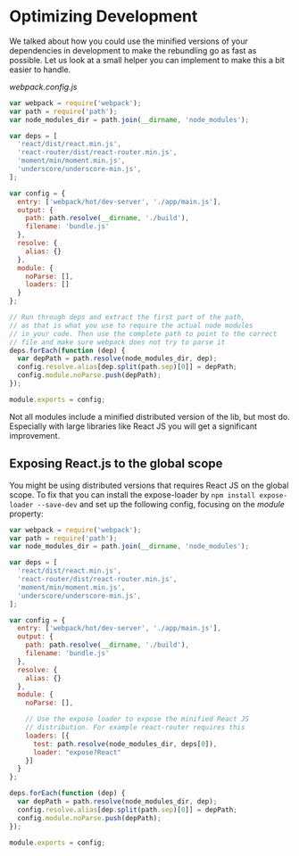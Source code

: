 # Optimizing Development

We talked about how you could use the minified versions of your dependencies in development to make the rebundling go as fast as possible. Let us look at a small helper you can implement to make this a bit easier to handle.

*webpack.config.js*

```javascript
var webpack = require('webpack');
var path = require('path');
var node_modules_dir = path.join(__dirname, 'node_modules');

var deps = [
  'react/dist/react.min.js',
  'react-router/dist/react-router.min.js',
  'moment/min/moment.min.js',
  'underscore/underscore-min.js',
];

var config = {
  entry: ['webpack/hot/dev-server', './app/main.js'],
  output: {
    path: path.resolve(__dirname, './build'),
    filename: 'bundle.js'
  },
  resolve: {
    alias: {}
  },
  module: {
    noParse: [],
    loaders: []
  }
};

// Run through deps and extract the first part of the path,
// as that is what you use to require the actual node modules
// in your code. Then use the complete path to point to the correct
// file and make sure webpack does not try to parse it
deps.forEach(function (dep) {
  var depPath = path.resolve(node_modules_dir, dep);
  config.resolve.alias[dep.split(path.sep)[0]] = depPath;
  config.module.noParse.push(depPath);
});

module.exports = config;
```

Not all modules include a minified distributed version of the lib, but most do. Especially with large libraries like React JS you will get a significant improvement.

## Exposing React.js to the global scope

You might be using distributed versions that requires React JS on the global scope. To fix that you can install the expose-loader by `npm install expose-loader --save-dev` and set up the following config, focusing on the *module* property:

```javascript
var webpack = require('webpack');
var path = require('path');
var node_modules_dir = path.join(__dirname, 'node_modules');

var deps = [
  'react/dist/react.min.js',
  'react-router/dist/react-router.min.js',
  'moment/min/moment.min.js',
  'underscore/underscore-min.js',
];

var config = {
  entry: ['webpack/hot/dev-server', './app/main.js'],
  output: {
    path: path.resolve(__dirname, './build'),
    filename: 'bundle.js'
  },
  resolve: {
    alias: {}
  },
  module: {
    noParse: [],

    // Use the expose loader to expose the minified React JS
    // distribution. For example react-router requires this
    loaders: [{
      test: path.resolve(node_modules_dir, deps[0]),
      loader: "expose?React"
    }]
  }
};

deps.forEach(function (dep) {
  var depPath = path.resolve(node_modules_dir, dep);
  config.resolve.alias[dep.split(path.sep)[0]] = depPath;
  config.module.noParse.push(depPath);
});

module.exports = config;
```
